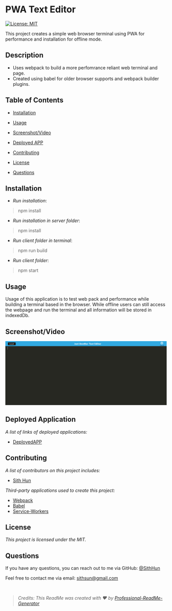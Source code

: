 # PWA Text Editor
  [![License: MIT](https://img.shields.io/badge/License-MIT-yellow.svg)](https://opensource.org/licenses/MIT)

This project creates a simple web browser terminal using PWA for performance and installation for offline mode.

## Description
* Uses webpack to build a more perfomrance reliant web terminal and page.
* Created using babel for older browser supports and webpack builder plugins.

## Table of Contents
- [Installation](#installation)
- [Usage](#usage)

- [Screenshot/Video](#screenshotvideo)
- [Deployed APP](#deployed-application)
- [Contributing](#contributing)
- [License](#license)
- [Questions](#questions)

## Installation
* _Run installation_:
> npm install

* _Run installation in server folder_:
> npm install

* _Run client folder in terminal_:
> npm run build

* _Run client folder_:
> npm start

## Usage
Usage of this application is to test web pack and performance while building a terminal based in the browser. While offline users can still access the webpage and run the terminal and all information will be stored in indexedDb.


## Screenshot/Video

![IMAGE 1](./client/assets/images/jate.png)


## Deployed Application
*A list of links of deployed applications:*

- [DeployedAPP](#)

## Contributing
*A list of contributors on this project includes:*

* [Sith Hun](#github)


*Third-party applications used to create this project:*
* [Webpack](#webpack)
* [Babel](#babel)
* [Service-Workers](#service-workers)

## License
*This project is licensed under the MIT.*



## Questions
If you have any questions, you can reach out to me via GitHub: [@SithHun](https://github.com/SithHun)

Feel free to contact me via email: sithsun@gmail.com

<br>

> *Credits: This ReadMe was created with ❤️ by [Professional-ReadMe-Generator](https://github.com/SithHun/Professional-ReadMe-Generator)*
